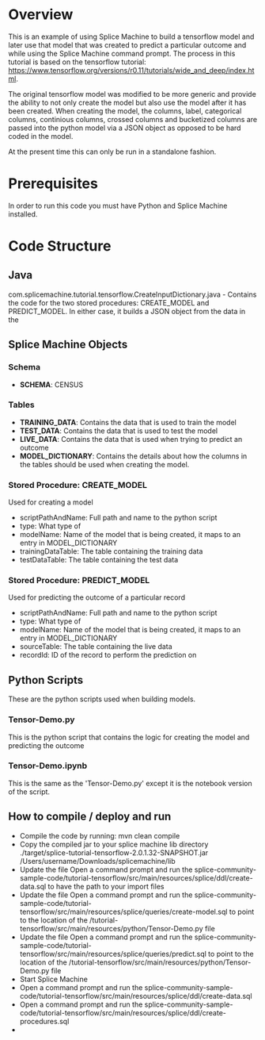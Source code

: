 # Overview
This is an example of using Splice Machine to build a tensorflow model and later use that model that was created to predict a particular outcome and while using the Splice Machine command prompt.  The process in this tutorial is based on the tensorflow tutorial: https://www.tensorflow.org/versions/r0.11/tutorials/wide_and_deep/index.html.  

The original tensorflow model was modified to be more generic and provide the ability to not only create the model but also use the model after it has been created.  When creating the model, the columns, label, categorical columns, continious columns, crossed columns and bucketized columns are passed into the python model via a JSON object as opposed to be hard coded in the model.

At the present time this can only be run in a standalone fashion.

# Prerequisites
In order to run this code you must have Python and Splice Machine installed.

# Code Structure

## Java
com.splicemachine.tutorial.tensorflow.CreateInputDictionary.java - Contains the code for the two stored procedures: CREATE_MODEL and PREDICT_MODEL.  In either case, it builds a JSON object from the data in the 

## Splice Machine Objects

### Schema
* **SCHEMA**: CENSUS

### Tables
* **TRAINING_DATA**: Contains the data that is used to train the model
* **TEST_DATA**: Contains the data that is used to test the model
* **LIVE_DATA**: Contains the data that is used when trying to predict an outcome
* **MODEL_DICTIONARY**: Contains the details about how the columns in the tables should be used when creating the model.

### Stored Procedure: CREATE_MODEL
Used for creating a model
* scriptPathAndName: Full path and name to the python script
* type: What type of
* modelName: Name of the model that is being created, it maps to an entry in MODEL_DICTIONARY
* trainingDataTable: The table containing the training data
* testDataTable: The table containing the test data
	
### Stored Procedure: PREDICT_MODEL
Used for predicting the outcome of a particular record
* scriptPathAndName: Full path and name to the python script
* type: What type of
* modelName: Name of the model that is being created, it maps to an entry in MODEL_DICTIONARY
* sourceTable: The table containing the live data
* recordId: ID of the record to perform the prediction on

## Python Scripts
These are the python scripts used when building models.

### Tensor-Demo.py
This is the python script that contains the logic for creating the model and predicting the outcome

### Tensor-Demo.ipynb
This is the same as the 'Tensor-Demo.py' except it is the notebook version of the script.

## How to compile / deploy and run
* Compile the code by running: mvn clean compile
* Copy the compiled jar to your splice machine lib directory ./target/splice-tutorial-tensorflow-2.0.1.32-SNAPSHOT.jar /Users/username/Downloads/splicemachine/lib
* Update the file Open a command prompt and run the splice-community-sample-code/tutorial-tensorflow/src/main/resources/splice/ddl/create-data.sql to have the path to your import files
* Update the file Open a command prompt and run the splice-community-sample-code/tutorial-tensorflow/src/main/resources/splice/queries/create-model.sql to point to the location of the /tutorial-tensorflow/src/main/resources/python/Tensor-Demo.py file
* Update the file Open a command prompt and run the splice-community-sample-code/tutorial-tensorflow/src/main/resources/splice/queries/predict.sql to point to the location of the /tutorial-tensorflow/src/main/resources/python/Tensor-Demo.py file
* Start Splice Machine
* Open a command prompt and run the splice-community-sample-code/tutorial-tensorflow/src/main/resources/splice/ddl/create-data.sql
* Open a command prompt and run the splice-community-sample-code/tutorial-tensorflow/src/main/resources/splice/ddl/create-procedures.sql
* 

